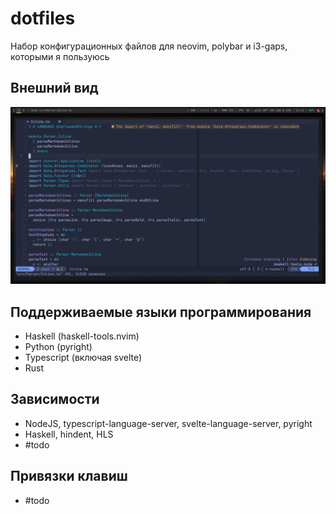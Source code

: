 # dotfiles

Набор конфигурационных файлов для neovim, polybar и i3-gaps,
которыми я пользуюсь

## Внешний вид

![Внешний вид](https://raw.githubusercontent.com/mrtstg/dotfiles/main/images/preview.png)

## Поддерживаемые языки программирования

- Haskell (haskell-tools.nvim)
- Python (pyright)
- Typescript (включая svelte)
- Rust

## Зависимости

- NodeJS, typescript-language-server, svelte-language-server, pyright
- Haskell, hindent, HLS
- #todo

## Привязки клавиш

- #todo
